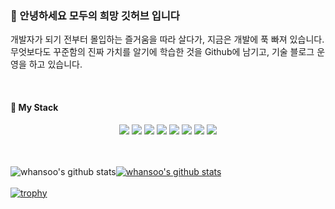 ### 👋 안녕하세요 모두의 희망 깃허브 입니다
   개발자가 되기 전부터 몰입하는 즐거움을 따라 살다가, 
   지금은 개발에 푹 빠져 있습니다. 무엇보다도 꾸준함의 진짜 가치를 알기에 학습한 것을 Github에 남기고, 기술 블로그 운영을 하고 있습니다.

<br/>
<h4>🌱  My Stack</h4>
<div align="center">
  <img src="https://img.shields.io/badge/React-61DAFB?style=for-the-badge&logo=React&logoColor=white">
  <img src="https://img.shields.io/badge/Node.js-339933?style=for-the-badge&logo=Node.js&logoColor=white">
  <img src="https://img.shields.io/badge/Heroku-430098?style=for-the-badge&logo=Heroku&logoColor=white">
  <img src="https://img.shields.io/badge/Nodemon-76D04B?style=for-the-badge&logo=Nodemon&logoColor=white">
  <img src="https://img.shields.io/badge/Redux-764ABC?style=for-the-badge&logo=Redux&logoColor=white">
  <img src="https://img.shields.io/badge/Redux-Saga-999999?style=for-the-badge&logo=Redux-Saga&logoColor=white">
  <img src="https://img.shields.io/badge/MongoDB-47A248?style=for-the-badge&logo=MongoDB&logoColor=white">
  <img src="https://img.shields.io/badge/Koa-33333D?style=for-the-badge&logo=Koa&logoColor=white">
</div>
<br/><br/>

![whansoo's github stats](https://github-readme-stats.vercel.app/api?username=whansoo&show_icons=true)[![whansoo's github stats](https://github-readme-stats.vercel.app/api/top-langs/?username=whansoo&show_icons=true&hide_border=true&title_color=004386&icon_color=004386&layout=compact)](https://github.com/whansoo)
<br/><br/>
[![trophy](https://github-profile-trophy.vercel.app/?username=whansoo)](https://github.com/ryo-ma/github-profile-trophy)





